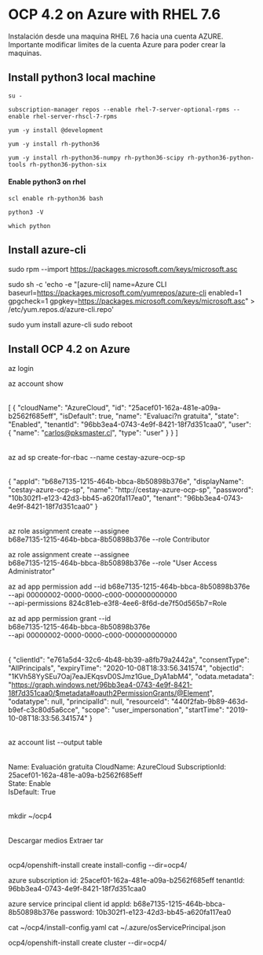 # OCP 4.2 on Azure with RHEL 7.6
Instalación desde una maquina RHEL 7.6 hacia una cuenta AZURE. 
Importante modificar limites de la cuenta Azure para poder crear la maquinas.

## Install python3 local machine ##
`su -`

`subscription-manager repos --enable rhel-7-server-optional-rpms --enable rhel-server-rhscl-7-rpms`

`yum -y install @development`

`yum -y install rh-python36`

`yum -y install rh-python36-numpy rh-python36-scipy rh-python36-python-tools rh-python36-python-six`


#### Enable python3 on rhel
`scl enable rh-python36 bash`

`python3 -V`

`which python`


## Install azure-cli ##
sudo rpm --import https://packages.microsoft.com/keys/microsoft.asc

sudo sh -c 'echo -e "[azure-cli]
name=Azure CLI
baseurl=https://packages.microsoft.com/yumrepos/azure-cli
enabled=1
gpgcheck=1
gpgkey=https://packages.microsoft.com/keys/microsoft.asc" > /etc/yum.repos.d/azure-cli.repo'

sudo yum install azure-cli
sudo reboot


## Install OCP 4.2 on Azure ##

az login 

az account show

######
[
  {
    "cloudName": "AzureCloud",
    "id": "25acef01-162a-481e-a09a-b2562f685eff",
    "isDefault": true,
    "name": "Evaluaci?n gratuita",
    "state": "Enabled",
    "tenantId": "96bb3ea4-0743-4e9f-8421-18f7d351caa0",
    "user": {
      "name": "carlos@pksmaster.cl",
      "type": "user"
    }
  }
]
######


az ad sp create-for-rbac --name cestay-azure-ocp-sp

######
{
  "appId": "b68e7135-1215-464b-bbca-8b50898b376e",
  "displayName": "cestay-azure-ocp-sp",
  "name": "http://cestay-azure-ocp-sp",
  "password": "10b302f1-e123-42d3-bb45-a620fa117ea0",
  "tenant": "96bb3ea4-0743-4e9f-8421-18f7d351caa0"
}
######

az role assignment create --assignee \
b68e7135-1215-464b-bbca-8b50898b376e --role Contributor

az role assignment create --assignee \
b68e7135-1215-464b-bbca-8b50898b376e --role "User Access Administrator"

az ad app permission add --id b68e7135-1215-464b-bbca-8b50898b376e \
--api 00000002-0000-0000-c000-000000000000 \
--api-permissions 824c81eb-e3f8-4ee6-8f6d-de7f50d565b7=Role

az ad app permission grant --id \
b68e7135-1215-464b-bbca-8b50898b376e \
--api 00000002-0000-0000-c000-000000000000

######
{
  "clientId": "e761a5d4-32c6-4b48-bb39-a8fb79a2442a", 
  "consentType": "AllPrincipals",
  "expiryTime": "2020-10-08T18:33:56.341574",
  "objectId": "1KVh58YySEu7Oaj7eaJEKqsvD0SJmz1Gue_DyA1abM4",
  "odata.metadata": "https://graph.windows.net/96bb3ea4-0743-4e9f-8421-18f7d351caa0/$metadata#oauth2PermissionGrants/@Element",
  "odatatype": null,
  "principalId": null,
  "resourceId": "440f2fab-9b89-463d-b9ef-c3c80d5a6cce",
  "scope": "user_impersonation",
  "startTime": "2019-10-08T18:33:56.341574"
}
######


az account list --output table

######
Name: Evaluación gratuita
CloudName: AzureCloud
SubscriptionId: 25acef01-162a-481e-a09a-b2562f685eff  
State: Enable    
IsDefault: True
######


mkdir ~/ocp4

######
Descargar medios 
Extraer tar
######


ocp4/openshift-install create install-config --dir=ocp4/

azure subscription id: 25acef01-162a-481e-a09a-b2562f685eff
tenantId: 96bb3ea4-0743-4e9f-8421-18f7d351caa0

azure service principal client id
appId: b68e7135-1215-464b-bbca-8b50898b376e
password: 10b302f1-e123-42d3-bb45-a620fa117ea0


cat ~/ocp4/install-config.yaml
cat ~/.azure/osServicePrincipal.json

ocp4/openshift-install create cluster --dir=ocp4/


